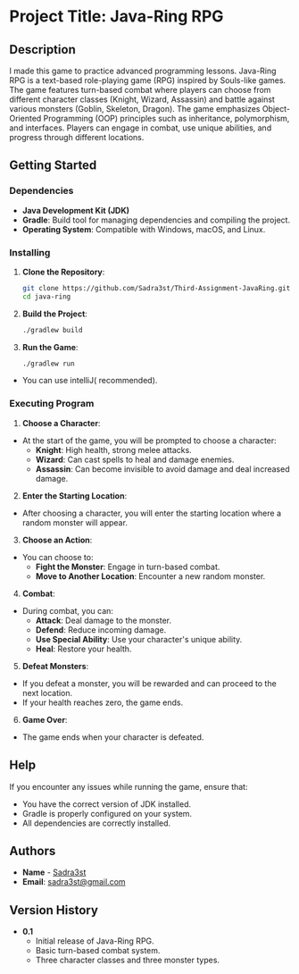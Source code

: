 # Project Title: Java-Ring RPG

## Description
I made this game to practice advanced programming lessons.
Java-Ring RPG is a text-based role-playing game (RPG) inspired by Souls-like games. The game features turn-based combat where players can choose from different character classes (Knight, Wizard, Assassin) and battle against various monsters (Goblin, Skeleton, Dragon). The game emphasizes Object-Oriented Programming (OOP) principles such as inheritance, polymorphism, and interfaces. Players can engage in combat, use unique abilities, and progress through different locations.

## Getting Started

### Dependencies

- **Java Development Kit (JDK)**
- **Gradle**: Build tool for managing dependencies and compiling the project.
- **Operating System**: Compatible with Windows, macOS, and Linux.

### Installing

1. **Clone the Repository**:
   ```bash
   git clone https://github.com/Sadra3st/Third-Assignment-JavaRing.git
   cd java-ring
   ```

2. **Build the Project**:
   ```bash
   ./gradlew build
   ```

3. **Run the Game**:
   ```bash
   ./gradlew run
   ```
- You can use intelliJ(
  recommended).
### Executing Program

1. **Choose a Character**:
  - At the start of the game, you will be prompted to choose a character:
    - **Knight**: High health, strong melee attacks.
    - **Wizard**: Can cast spells to heal and damage enemies.
    - **Assassin**: Can become invisible to avoid damage and deal increased damage.

2. **Enter the Starting Location**:
  - After choosing a character, you will enter the starting location where a random monster will appear.

3. **Choose an Action**:
  - You can choose to:
    - **Fight the Monster**: Engage in turn-based combat.
    - **Move to Another Location**: Encounter a new random monster.

4. **Combat**:
  - During combat, you can:
    - **Attack**: Deal damage to the monster.
    - **Defend**: Reduce incoming damage.
    - **Use Special Ability**: Use your character's unique ability.
    - **Heal**: Restore your health.

5. **Defeat Monsters**:
  - If you defeat a monster, you will be rewarded and can proceed to the next location.
  - If your health reaches zero, the game ends.

6. **Game Over**:
  - The game ends when your character is defeated.

## Help

If you encounter any issues while running the game, ensure that:
- You have the correct version of JDK installed.
- Gradle is properly configured on your system.
- All dependencies are correctly installed.


## Authors

- **Name** - [Sadra3st](https://github.com/Sadra3st)
- **Email**: sadra3st@gmail.com

## Version History

- **0.1**
  - Initial release of Java-Ring RPG.
  - Basic turn-based combat system.
  - Three character classes and three monster types.

